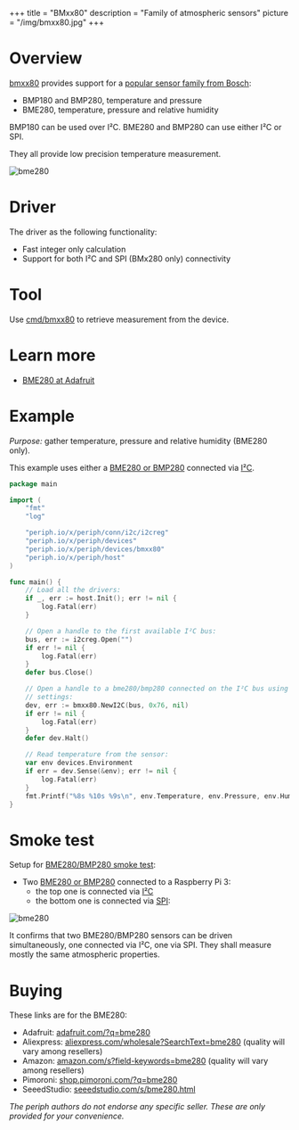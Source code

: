 +++
title = "BMxx80"
description = "Family of atmospheric sensors"
picture = "/img/bmxx80.jpg"
+++

# Overview

[bmxx80](https://periph.io/x/periph/devices/bmxx80) provides support for a
[popular sensor family from
Bosch](https://www.bosch-sensortec.com/bst/products/environmental/overview_environmental):

* BMP180 and BMP280, temperature and pressure
* BME280, temperature, pressure and relative humidity

BMP180 can be used over I²C. BME280 and BMP280 can use either I²C or SPI.

They all provide low precision temperature measurement.

![bme280](/img/bme280.jpg)


# Driver

The driver as the following functionality:

- Fast integer only calculation
- Support for both I²C and SPI (BMx280 only) connectivity


# Tool

Use
[cmd/bmxx80](https://github.com/google/periph/blob/master/cmd/bmxx80/main.go) to
retrieve measurement from the device.


# Learn more

- [BME280 at Adafruit](https://learn.adafruit.com/adafruit-bme280-humidity-barometric-pressure-temperature-sensor-breakout?view=all)


# Example

_Purpose:_ gather temperature, pressure and relative humidity (BME280 only).

This example uses either a [BME280 or
BMP280](https://periph.io/x/periph/devices/bmxx80) connected via
[I²C](https://periph.io/x/periph/conn/i2c).


~~~go
package main

import (
    "fmt"
    "log"

    "periph.io/x/periph/conn/i2c/i2creg"
    "periph.io/x/periph/devices"
    "periph.io/x/periph/devices/bmxx80"
    "periph.io/x/periph/host"
)

func main() {
    // Load all the drivers:
    if _, err := host.Init(); err != nil {
        log.Fatal(err)
    }

    // Open a handle to the first available I²C bus:
    bus, err := i2creg.Open("")
    if err != nil {
        log.Fatal(err)
    }
    defer bus.Close()

    // Open a handle to a bme280/bmp280 connected on the I²C bus using default
    // settings:
    dev, err := bmxx80.NewI2C(bus, 0x76, nil)
    if err != nil {
        log.Fatal(err)
    }
    defer dev.Halt()

    // Read temperature from the sensor:
    var env devices.Environment
    if err = dev.Sense(&env); err != nil {
        log.Fatal(err)
    }
    fmt.Printf("%8s %10s %9s\n", env.Temperature, env.Pressure, env.Humidity)
}
~~~


# Smoke test

Setup for [BME280/BMP280 smoke
test](https://periph.io/x/periph/devices/bmxx80/bmx280smoketest):

- Two [BME280 or BMP280](https://periph.io/x/periph/devices/bmxx80) connected to
  a Raspberry Pi 3:
  - the top one is connected via [I²C](https://periph.io/x/periph/conn/i2c)
  - the bottom one is connected via [SPI](https://periph.io/x/periph/conn/spi):

![bme280](/img/bme280-two.jpg)

It confirms that two BME280/BMP280 sensors can be driven simultaneously, one
connected via I²C, one via SPI. They shall measure mostly the same atmospheric
properties.


# Buying

These links are for the BME280:

- Adafruit: [adafruit.com/?q=bme280](https://www.adafruit.com/?q=bme280)
- Aliexpress:
  [aliexpress.com/wholesale?SearchText=bme280](https://aliexpress.com/wholesale?SearchText=bme280)
  (quality will vary among resellers)
- Amazon:
  [amazon.com/s?field-keywords=bme280](https://amazon.com/s?field-keywords=bme280)
  (quality will vary among resellers)
- Pimoroni: [shop.pimoroni.com/?q=bme280](https://shop.pimoroni.com/?q=bme280)
- SeeedStudio:
  [seeedstudio.com/s/bme280.html](https://seeedstudio.com/s/bme280.html)

_The periph authors do not endorse any specific seller. These are only provided
for your convenience._
